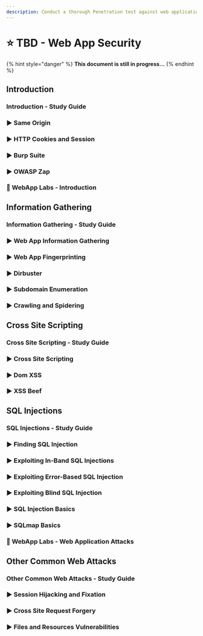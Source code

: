 ```yaml
---
description: Conduct a thorough Penetration test against web applications.
---
```


# ⭐ TBD - Web App Security

{% hint style="danger" %}
**This document is still in progress...** 
{% endhint %}

## Introduction

### Introduction - Study Guide

### ▶ Same Origin

### ▶ HTTP Cookies and Session

### ▶ Burp Suite

### ▶ OWASP Zap

### 🧪 WebApp Labs - Introduction

## Information Gathering

### Information Gathering - Study Guide

### ▶ Web App Information Gathering

### ▶ Web App Fingerprinting

### ▶ Dirbuster

### ▶ Subdomain Enumeration

### ▶ Crawling and Spidering

## Cross Site Scripting

### Cross Site Scripting - Study Guide

### ▶ Cross Site Scripting

### ▶ Dom XSS

### ▶ XSS Beef

## SQL Injections

### SQL Injections - Study Guide

### ▶ Finding SQL Injection

### ▶ Exploiting In-Band SQL Injections

### ▶ Exploiting Error-Based SQL Injection

### ▶ Exploiting Blind SQL Injection

### ▶ SQL Injection Basics

### ▶ SQLmap Basics

### 🧪 WebApp Labs - Web Application Attacks

## Other Common Web Attacks

### Other Common Web Attacks - Study Guide

### ▶ Session Hijacking and Fixation

### ▶ Cross Site Request Forgery

### ▶ Files and Resources Vulnerabilities

